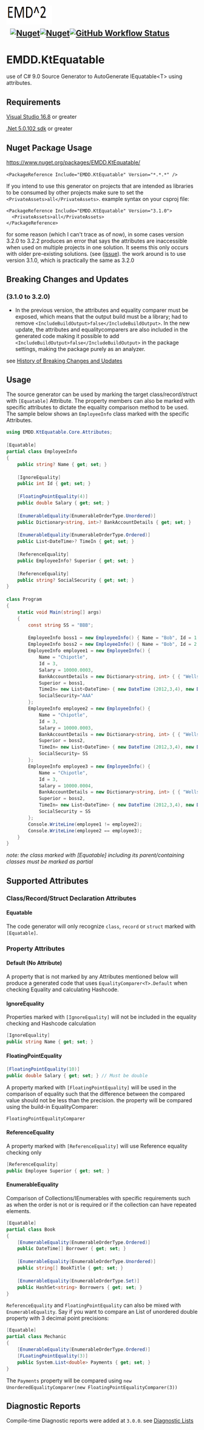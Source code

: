 <img align="left" src="src/EMDD.KtEquatable/Images/emd2.png" width="120" height="50">

&nbsp;

&nbsp; [![Nuget](https://img.shields.io/nuget/v/EMDD.KtEquatable)](https://www.nuget.org/packages/EMDD.KtEquatable/)[![Nuget](https://img.shields.io/nuget/dt/EMDD.KtEquatable)](https://www.nuget.org/stats/packages/EMDD.KtEquatable?groupby=Version&groupby=ClientName&groupby=ClientVersion)[![GitHub Workflow Status](https://img.shields.io/github/workflow/status/marlond18/EMDD.KtEquatable/RunTests)](https://github.com/marlond18/EMDD.KtEquatable/actions/workflows/runTest.yml)
&nbsp; 
----------------
# EMDD.KtEquatable
use of C# 9.0 Source Generator to AutoGenerate IEquatable&lt;T&gt; using attributes.

## Requirements

[Visual Studio 16.8](https://visualstudio.microsoft.com/vs) or greater

[.Net 5.0.102 sdk](https://dotnet.microsoft.com/download/dotnet/5.0) or greater

## Nuget Package Usage

https://www.nuget.org/packages/EMDD.KtEquatable/

`<PackageReference Include="EMDD.KtEquatable" Version="*.*.*" />`

If you intend to use this generator on projects that are intended as libraries to be consumed by other projects make sure to set the `<PrivateAssets>all</PrivateAssets>`. example syntax on your csproj file:
```
<PackageReference Include="EMDD.KtEquatable" Version="3.1.0">
  <PrivateAssets>all</PrivateAssets>
</PackageReference>
```
for some reason (which I can't trace as of now), in some cases version 3.2.0 to 3.2.2 produces an error that says the attributes are inaccessible when used on multiple projects in one solution. It seems this only occurs with older pre-existing solutions. (see ([issue](https://github.com/marlond18/EMDD.KtEquatable/issues/11)). the work around is to use version 3.1.0, which is practically the same as 3.2.0

## Breaking Changes and Updates 
### (3.1.0 to 3.2.0)
- In the previous version, the attributes and equality comparer must be exposed, which means that the output build must be a library; had to remove ```<IncludeBuildOutput>false</IncludeBuildOutput>```. In the new update, the attributes and equalitycomparers are also included in the generated code making it possible to add ```<IncludeBuildOutput>false</IncludeBuildOutput>``` in the package settings, making the package purely as an analyzer.

see [History of Breaking Changes and Updates](https://github.com/marlond18/EMDD.KtEquatable/blob/main/History%20of%20Breaking%20Changes%20and%20Updates.md)

## Usage
The source generator can be used by marking the target class/record/struct with ```[Equatable]``` Attribute. The property members can also be marked with specific attributes to dictate the equality comparison method to be used.
The sample below shows an `EmployeeInfo` class marked with the specific Attributes.
```c#
using EMDD.KtEquatable.Core.Attributes;
 
[Equatable]
partial class EmployeeInfo
{
    public string? Name { get; set; }
    
    [IgnoreEquality]
    public int Id { get; set; }

    [FloatingPointEquality(4)]
    public double Salary { get; set; }

    [EnumerableEquality(EnumerableOrderType.Unordered)]
    public Dictionary<string, int>? BankAccountDetails { get; set; }

    [EnumerableEquality(EnumerableOrderType.Ordered)]
    public List<DateTime>? TimeIn { get; set; }

    [ReferenceEquality]
    public EmployeeInfo? Superior { get; set; }

    [ReferenceEquality]
    public string? SocialSecurity { get; set; }
}

class Program
{
    static void Main(string[] args)
    {
        const string SS = "BBB";
        
        EmployeeInfo boss1 = new EmployeeInfo() { Name = "Bob", Id = 1 };
        EmployeeInfo boss2 = new EmployeeInfo() { Name = "Bob", Id = 2 };
        EmployeeInfo employee1 = new EmployeeInfo() {
            Name = "Chipotle",
            Id = 3,
            Salary = 10000.0003,
            BankAccountDetails = new Dictionary<string, int> { { "Wells", 123 }, { "JP", 234 }, { "BoA", 345 } },
            Superior = boss1,
            TimeIn= new List<DateTime> { new DateTime (2012,3,4), new DateTime(2012, 3, 5), new DateTime(2012, 3, 6) },
            SocialSecurity="AAA"
        };
        EmployeeInfo employee2 = new EmployeeInfo() {
            Name = "Chipotle",
            Id = 3,
            Salary = 10000.0003,
            BankAccountDetails = new Dictionary<string, int> { { "Wells", 123 }, { "JP", 234 }, { "BoA", 345 } },
            Superior = boss2,
            TimeIn= new List<DateTime> { new DateTime (2012,3,4), new DateTime(2012, 3, 5), new DateTime(2012, 3, 6)},
            SocialSecurity= SS
        };
        EmployeeInfo employee3 = new EmployeeInfo() {
            Name = "Chipotle",
            Id = 3,
            Salary = 10000.0004,
            BankAccountDetails = new Dictionary<string, int> { { "Wells", 123 }, { "JP", 234 }, { "BoA", 345 } },
            Superior = boss2,
            TimeIn= new List<DateTime> { new DateTime (2012,3,4), new DateTime(2012, 3, 5), new DateTime(2012, 3, 6) },
            SocialSecurity = SS
        };
        Console.WriteLine(employee1 != employee2);
        Console.WriteLine(employee2 == employee3);
    }
}
```
*note: the class marked with [Equatable] including its parent/containing classes must be marked as partial*

## Supported Attributes
### Class/Record/Struct Declaration Attributes
#### Equatable
The code generator will only recognize ```class```, ```record``` or ```struct``` marked with  ```[Equatable]```.

### Property Attributes
#### Default (No Attribute)
A property that is not marked by any Attributes mentioned below will produce a generated code that uses ```EqualityComparer<T>.Default``` when checking Equality and calculating Hashcode.

#### IgnoreEquality
Properties marked with ```[IgnoreEquality]``` will not be included in the equality checking and Hashcode calculation
```c#
[IgnoreEquality] 
public string Name { get; set; }
```

#### FloatingPointEquality
```c#
[FloatingPointEquality(10)]
public double Salary { get; set; } // Must be double
```
A property marked with ```[FloatingPointEquality]``` will be used in the comparison of equality such that the difference between the compared value should not be less than the precision. the property will be compared using the build-in EqualityComparer:
```c#
FloatingPointEqualityComparer
```

#### ReferenceEquality
A property marked with ```[ReferenceEquality]``` will use Reference equality checking only
```c#
[ReferenceEquality]
public Employee Superior { get; set; }
```

#### EnumerableEquality
Comparison of Collections/IEnumerables with specific requirements such as when the order is not or is required or if the collection can have repeated elements.
```c#
[Equatable]
partial class Book 
{
    [EnumerableEquality(EnumerableOrderType.Ordered)]
    public DateTime[] Borrower { get; set; } 

    [EnumerableEquality(EnumerableOrderType.Unordered)]
    public string[] BookTitle { get; set; } 

    [EnumerableEquality(EnumerableOrderType.Set)]
    public HashSet<string> Borrowers { get; set; }
}
```
`ReferenceEquality` and `FloatingPointEquality` can also be mixed with `EnumerableEquality`. Say if you want to compare an List of unordered double property with 3 decimal point precisions:
```c#
[Equatable]
partial class Mechanic
{
    [EnumerableEquality(EnumerableOrderType.Ordered)]
    [FLoatingPointEquality(3)]
    public System.List<double> Payments { get; set; } 
}
```
The `Payments` property will be compared using `new UnorderedEqualityComparer(new FloatingPointEqualityComparer(3))`

## Diagnostic Reports
Compile-time Diagnostic reports were added at `3.0.0`.
see [Diagnostic Lists](https://github.com/marlond18/EMDD.KtEquatable/blob/main/Diagnostics.md)
